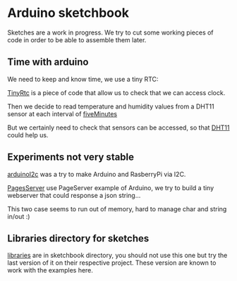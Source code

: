 # Arduino sketchbook

Sketches are a work in progress. 
We try to cut some working pieces of code in order to be able to assemble them later.


## Time with arduino

We need to keep and know time, we use a tiny RTC: 

[TinyRtc] is a piece of code that allow us to check that we can access clock.

Then we decide to read temperature and humidity values from a DHT11 sensor at each interval of [fiveMinutes] 

But we certainly need to check that sensors can be accessed, so that [DHT11] could help us. 

## Experiments not very stable

[arduinoI2c] was a try to make Arduino and RasberryPi via I2C.

[PagesServer] use PageServer example of Arduino, we try to build a tiny webserver that could response a json string...

This two case seems to run out of memory, hard to manage char and string in/out :)

## Libraries directory for sketches

[libraries] are in sketchbook directory, you should not use this one but try the last version of it on their respective project.
These version are known to work with the examples here.

[TinyRtc]:https://github.com/Jodaille/joduino/tree/master/arduino/sketchbook/TinyRtc
[fiveMinutes]:https://github.com/Jodaille/joduino/tree/master/arduino/sketchbook/fiveMinutes
[DHT11]:https://github.com/Jodaille/joduino/tree/master/arduino/sketchbook/testDHT11
[PagesServer]:https://github.com/Jodaille/joduino/blob/master/arduino/sketchbook/PagesServer/PagesServer.ino
[arduinoI2c]:https://github.com/Jodaille/joduino/tree/master/arduino/sketchbook/arduinoI2c
[libraries]:https://github.com/Jodaille/joduino/tree/master/arduino/sketchbook/libraries